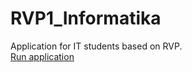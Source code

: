 # RVP1_Informatika
Application for IT students based on RVP.\
[Run application](https://adam077x.github.io/RVP1_Informatika/)
